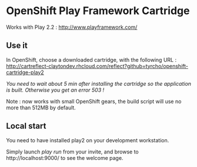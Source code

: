 # OpenShift Play Framework Cartridge

Works with Play 2.2 : http://www.playframework.com/

## Use it

In OpenShift, choose a downloaded cartridge, with the following URL : http://cartreflect-claytondev.rhcloud.com/reflect?github=tyrcho/openshift-cartridge-play2

*You need to wait about 5 min after installing the cartridge so the application is built. Otherwise you get an error 503 !*

Note : now works with small OpenShift gears, the build script will use no more than 512MB by default.

## Local start

You need to have installed play2 on your development workstation.

Simply launch *play run* from your invite, and browse to http://localhost:9000/ to see the welcome page.
